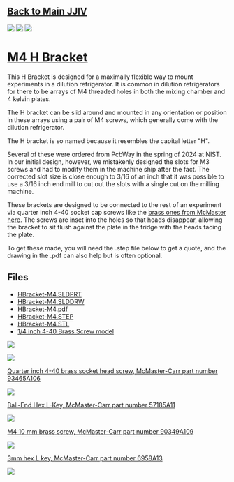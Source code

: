 ## [Back to Main JJIV](../)


![](images/qrcode.png)
![](images/qrcode-page.png)
![](images/h-bracket-photo.jpg)


# [M4 H Bracket](https://github.com/lafefspietz/jjiv/tree/main/h-bracket)

This H Bracket is designed for a maximally flexible way to mount experiments in a dilution refrigerator. It is common in dilution refrigerators for there to be arrays of M4 threaded holes in both the mixing chamber and 4 kelvin plates. 

The H bracket can be slid around and mounted in any orientation or position in these arrays using a pair of M4 screws, which generally come with the dilution refrigerator.  

The H bracket is so named because it resembles the capital letter "H".

Several of these were ordered from PcbWay in the spring of 2024 at NIST.  In our initial design, however, we mistakenly designed the slots for M3 screws and had to modify them in the machine ship after the fact. The corrected slot size is close enough to 3/16 of an inch that it was possible to use a 3/16 inch end mill to cut out the slots with a single cut on the milling machine.

These brackets are designed to be connected to the rest of an experiment via quarter inch 4-40 socket cap screws like the [brass ones from McMaster here](https://www.mcmaster.com/57185A11/). The screws are inset into the holes so that heads disappear, allowing the bracket to sit flush against the plate in the fridge with the heads facing the plate.   


To get these made, you will need the .step file below to get a quote, and the drawing in the .pdf can also help but is often optional. 

## Files

 - [HBracket-M4.SLDPRT](HBracket-M4.SLDPRT)
 - [HBracket-M4.SLDDRW](HBracket-M4.SLDDRW)
 - [HBracket-M4.pdf](HBracket-M4.pdf)
 - [HBracket-M4.STEP](HBracket-M4.STEP)
 - [HBracket-M4.STL](HBracket-M4.STL)
 - [1/4 inch 4-40 Brass Screw model](93465A106_Brass-Socket-Head-Screw.SLDPRT)

![](images/dimensioned-drawing.png)

![](images/solidworks-render.png)

[Quarter inch 4-40 brass socket head screw, McMaster-Carr part number 93465A106](https://www.mcmaster.com/93465A106/)

[![](images/4-40-quarter-inch-screw-drawing.png)](https://www.mcmaster.com/93465A106/)

[Ball-End Hex L-Key, McMaster-Carr part number 57185A11](https://www.mcmaster.com/57185A11/)

[![](images/Hex-L-key-3-32nd-drawing.png)](https://www.mcmaster.com/57185A11/)

[M4 10 mm brass screw, McMaster-Carr part number 90349A109](https://www.mcmaster.com/90349A109/)

[![](images/M4-10mm-brass-screw.png)](https://www.mcmaster.com/90349A109/)

[3mm hex L key, McMaster-Carr part number 6958A13](https://www.mcmaster.com/6958A13/)

[![](images/Hex-L-key-3mm-drawing.png)](https://www.mcmaster.com/6958A13/)